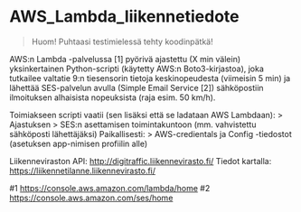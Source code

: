 # AWS_Lambda_liikennetiedote

> Huom! Puhtaasi testimielessä tehty koodinpätkä! 

AWS:n Lambda -palvelussa [1] pyörivä ajastettu (X min välein) yksinkertainen Python-scripti
(käytetty AWS:n Boto3-kirjastoa), joka tutkailee valtatie 9:n tiesensorin tietoja keskinopeudesta (viimeisin 5 min)
ja lähettää SES-palvelun avulla (Simple Email Service [2]) sähköpostiin ilmoituksen alhaisista nopeuksista (raja esim. 50 km/h).

Toimiakseen scripti vaatii (sen lisäksi että se ladataan AWS Lambdaan):
    > Ajastuksen
    > SES:n asettamisen toimintakuntoon (mm. vahvistettu sähköposti lähettäjäksi)
Paikallisesti:
    > AWS-credientals ja Config -tiedostot (asetuksen app-nimisen profiilin alle)


Liikenneviraston API: 
http://digitraffic.liikennevirasto.fi/
Tiedot kartalla: https://liikennetilanne.liikennevirasto.fi/

#1 https://console.aws.amazon.com/lambda/home
#2 https://console.aws.amazon.com/ses/home
